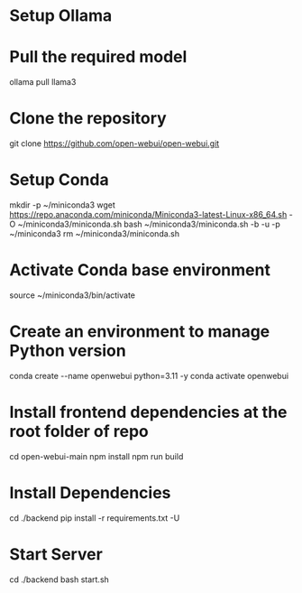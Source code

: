 # Setup Ollama

# Pull the required model
ollama pull llama3

# Clone the repository
git clone https://github.com/open-webui/open-webui.git

# Setup Conda
mkdir -p ~/miniconda3
wget https://repo.anaconda.com/miniconda/Miniconda3-latest-Linux-x86_64.sh -O ~/miniconda3/miniconda.sh
bash ~/miniconda3/miniconda.sh -b -u -p ~/miniconda3
rm ~/miniconda3/miniconda.sh

# Activate Conda base environment
source ~/miniconda3/bin/activate

# Create an environment to manage Python version
conda create --name openwebui python=3.11 -y
conda activate openwebui

# Install frontend dependencies at the root folder of repo
cd open-webui-main
npm install
npm run build

# Install Dependencies
cd ./backend
pip install -r requirements.txt -U

# Start Server
cd ./backend
bash start.sh